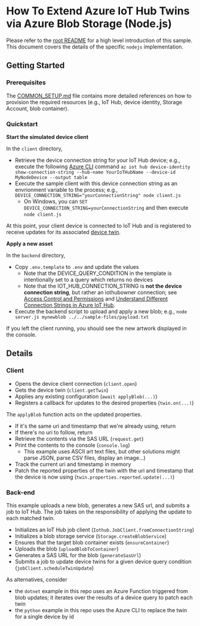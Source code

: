 # How To Extend Azure IoT Hub Twins via Azure Blob Storage (Node.js)

Please refer to the [root README](../README.md) for a high level introduction of this sample. This document covers the details of the specific `nodejs` implementation.  

## Getting Started

### Prerequisites

The [COMMON_SETUP.md](../COMMON_SETUP.md) file contains more detailed references on how to provision the required resources (e.g., IoT Hub, device identity, Storage Account, blob container).

### Quickstart

**Start the simulated device client**

In the `client` directory,

- Retrieve the device connection string for your IoT Hub device; e.g., execute the following [Azure CLI](https://docs.microsoft.com/en-us/cli/azure/install-azure-cli?view=azure-cli-latest) command `az iot hub device-identity show-connection-string --hub-name YourIoTHubName --device-id MyNodeDevice --output table`
- Execute the sample client with this device connection string as an envrionment variable to the process; e.g., `DEVICE_CONNECTION_STRING="yourConnectionString" node client.js`
  - On Windows, you can `SET DEVICE_CONNECTION_STRING=yourConnectionString` and then execute `node client.js`

At this point, your client device is connected to IoT Hub and is registered to receive updates for its associated [device twin](https://docs.microsoft.com/en-us/azure/iot-hub/iot-hub-devguide-device-twins).

**Apply a new asset**

In the `backend` directory,

- Copy `.env.template` to `.env` and update the values
  - Note that the DEVICE_QUERY_CONDITION in the template is intentionally set to a query which returns no devices
  - Note that the IOT_HUB_CONNECTION_STRING is **not the device connection string**, but rather an iothubowner connection; see [Access Control and Permissions](https://docs.microsoft.com/en-us/azure/iot-hub/iot-hub-devguide-security#iot-hub-permissions) and [Understand Different Connection Strings in Azure IoT Hub](https://blogs.msdn.microsoft.com/iotdev/2017/05/09/understand-different-connection-strings-in-azure-iot-hub/).
- Execute the backend script to upload and apply a new blob; e.g., `node server.js mynewblob ../../sample-files/payload.txt`

If you left the client running, you should see the new artwork displayed in the console.

## Details

### Client 

- Opens the device client connection (`client.open`)
- Gets the device twin (`client.getTwin`)
- Applies any existing configuration (`await applyBlob(...)`)
- Registers a callback for updates to the desired properties (`twin.on(...)`)

The `applyBlob` function acts on the updated properties.

- If it's the same uri and timestamp that we're already using, return
- If there's no uri to follow, return
- Retrieve the contents via the SAS URL (`request.get`)
- Print the contents to the console (`console.log`)
  - This example uses ASCII art text files, but other solutions might parse JSON, parse CSV files, display an image...)
- Track the current uri and timestamp in memory
- Patch the reported properties of the twin with the uri and timestamp that the device is now using (`twin.properties.reported.update(...)`)

### Back-end

This example uploads a new blob, generates a new SAS url, and submits a job to IoT Hub. The job takes on the responsibility of applying the update to each matched twin.

- Initializes an IoT Hub job client (`Iothub.JobClient.fromConnectionString`)
- Initializes a blob storage service (`Storage.createBlobService`)
- Ensures that the target blob container exists (`ensureContainer`)
- Uploads the blob (`uploadBlobToContainer`)
- Generates a SAS URL for the blob (`generateSasUrl`)
- Submits a job to update device twins for a given device query condition (`jobClient.scheduleTwinUpdate`)

As alternatives, consider

- the `dotnet` example in this repo uses an Azure Function triggered from blob updates; it iterates over the results of a device query to patch each twin
- the `python` example in this repo uses the Azure CLI to replace the twin for a single device by id
